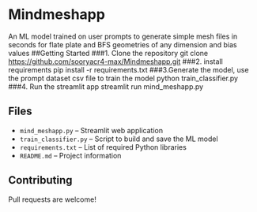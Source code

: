 # Mindmeshapp
An ML model trained on user prompts to generate simple mesh files in seconds for flate plate and BFS geometries of any dimension and bias values
##Getting Started
###1. Clone the repository
git clone https://github.com/sooryacr4-max/Mindmeshapp.git
###2. install requirements
pip install -r requirements.txt
###3.Generate the model, use the prompt dataset csv file to train the model
python train_classifier.py
###4. Run the streamlit app
streamlit run mind_meshapp.py


## Files
- `mind_meshapp.py` – Streamlit web application
- `train_classifier.py` – Script to build and save the ML model
- `requirements.txt` – List of required Python libraries
- `README.md` – Project information

## Contributing
Pull requests are welcome! 




